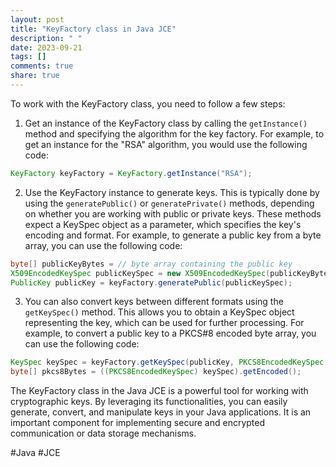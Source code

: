 ```yaml
---
layout: post
title: "KeyFactory class in Java JCE"
description: " "
date: 2023-09-21
tags: []
comments: true
share: true
---
```


To work with the KeyFactory class, you need to follow a few steps:

1. Get an instance of the KeyFactory class by calling the `getInstance()` method and specifying the algorithm for the key factory. For example, to get an instance for the "RSA" algorithm, you would use the following code:

```java
KeyFactory keyFactory = KeyFactory.getInstance("RSA");
```

2. Use the KeyFactory instance to generate keys. This is typically done by using the `generatePublic()` or `generatePrivate()` methods, depending on whether you are working with public or private keys. These methods expect a KeySpec object as a parameter, which specifies the key's encoding and format. For example, to generate a public key from a byte array, you can use the following code:

```java
byte[] publicKeyBytes = // byte array containing the public key
X509EncodedKeySpec publicKeySpec = new X509EncodedKeySpec(publicKeyBytes);
PublicKey publicKey = keyFactory.generatePublic(publicKeySpec);
```

3. You can also convert keys between different formats using the `getKeySpec()` method. This allows you to obtain a KeySpec object representing the key, which can be used for further processing. For example, to convert a public key to a PKCS#8 encoded byte array, you can use the following code:

```java
KeySpec keySpec = keyFactory.getKeySpec(publicKey, PKCS8EncodedKeySpec.class);
byte[] pkcs8Bytes = ((PKCS8EncodedKeySpec) keySpec).getEncoded();
```

The KeyFactory class in the Java JCE is a powerful tool for working with cryptographic keys. By leveraging its functionalities, you can easily generate, convert, and manipulate keys in your Java applications. It is an important component for implementing secure and encrypted communication or data storage mechanisms.

#Java #JCE